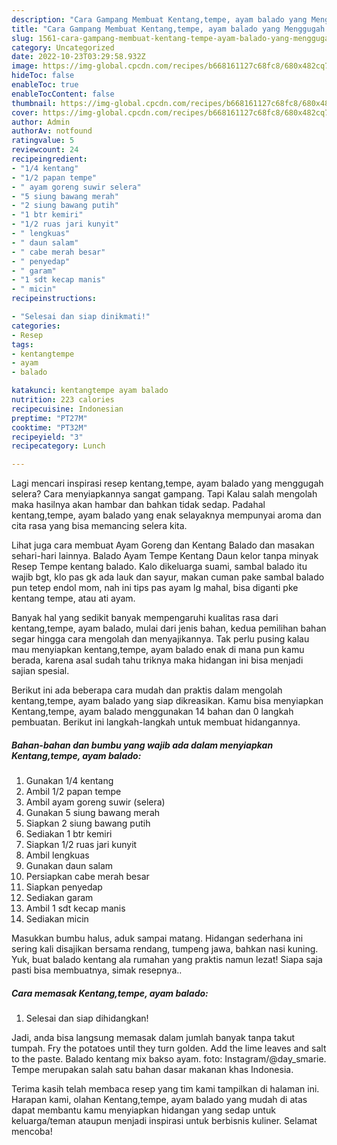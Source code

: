 ```yaml
---
description: "Cara Gampang Membuat Kentang,tempe, ayam balado yang Menggugah Selera"
title: "Cara Gampang Membuat Kentang,tempe, ayam balado yang Menggugah Selera"
slug: 1561-cara-gampang-membuat-kentang-tempe-ayam-balado-yang-menggugah-selera
category: Uncategorized
date: 2022-10-23T03:29:58.932Z
image: https://img-global.cpcdn.com/recipes/b668161127c68fc8/680x482cq70/kentangtempe-ayam-balado-foto-resep-utama.jpg
hideToc: false
enableToc: true
enableTocContent: false
thumbnail: https://img-global.cpcdn.com/recipes/b668161127c68fc8/680x482cq70/kentangtempe-ayam-balado-foto-resep-utama.jpg
cover: https://img-global.cpcdn.com/recipes/b668161127c68fc8/680x482cq70/kentangtempe-ayam-balado-foto-resep-utama.jpg
author: Admin
authorAv: notfound
ratingvalue: 5
reviewcount: 24
recipeingredient:
- "1/4 kentang"
- "1/2 papan tempe"
- " ayam goreng suwir selera"
- "5 siung bawang merah"
- "2 siung bawang putih"
- "1 btr kemiri"
- "1/2 ruas jari kunyit"
- " lengkuas"
- " daun salam"
- " cabe merah besar"
- " penyedap"
- " garam"
- "1 sdt kecap manis"
- " micin"
recipeinstructions:

- "Selesai dan siap dinikmati!"
categories:
- Resep
tags:
- kentangtempe
- ayam
- balado

katakunci: kentangtempe ayam balado 
nutrition: 223 calories
recipecuisine: Indonesian
preptime: "PT27M"
cooktime: "PT32M"
recipeyield: "3"
recipecategory: Lunch

---
```



Lagi mencari inspirasi resep kentang,tempe, ayam balado yang menggugah selera? Cara menyiapkannya sangat gampang. Tapi Kalau salah mengolah maka hasilnya akan hambar dan bahkan tidak sedap. Padahal kentang,tempe, ayam balado yang enak selayaknya mempunyai aroma dan cita rasa yang bisa memancing selera kita.


Lihat juga cara membuat Ayam Goreng dan Kentang Balado dan masakan sehari-hari lainnya. Balado Ayam Tempe Kentang Daun kelor tanpa minyak Resep Tempe kentang balado. Kalo dikeluarga suami, sambal balado itu wajib bgt, klo pas gk ada lauk dan sayur, makan cuman pake sambal balado pun tetep endol mom, nah ini tips pas ayam lg mahal, bisa diganti pke kentang tempe, atau ati ayam.

Banyak hal yang sedikit banyak mempengaruhi kualitas rasa dari kentang,tempe, ayam balado, mulai dari jenis bahan, kedua pemilihan bahan segar hingga cara mengolah dan menyajikannya. Tak perlu pusing kalau mau menyiapkan kentang,tempe, ayam balado enak di mana pun kamu berada, karena asal sudah tahu triknya maka hidangan ini bisa menjadi sajian spesial.


Berikut ini ada beberapa cara mudah dan praktis dalam mengolah kentang,tempe, ayam balado yang siap dikreasikan. Kamu bisa menyiapkan Kentang,tempe, ayam balado menggunakan 14 bahan dan 0 langkah pembuatan. Berikut ini langkah-langkah untuk membuat hidangannya.

<!--inarticleads1-->

##### Bahan-bahan dan bumbu yang wajib ada dalam menyiapkan Kentang,tempe, ayam balado:

1. Gunakan 1/4 kentang
1. Ambil 1/2 papan tempe
1. Ambil  ayam goreng suwir (selera)
1. Gunakan 5 siung bawang merah
1. Siapkan 2 siung bawang putih
1. Sediakan 1 btr kemiri
1. Siapkan 1/2 ruas jari kunyit
1. Ambil  lengkuas
1. Gunakan  daun salam
1. Persiapkan  cabe merah besar
1. Siapkan  penyedap
1. Sediakan  garam
1. Ambil 1 sdt kecap manis
1. Sediakan  micin


Masukkan bumbu halus, aduk sampai matang. Hidangan sederhana ini sering kali disajikan bersama rendang, tumpeng jawa, bahkan nasi kuning. Yuk, buat balado kentang ala rumahan yang praktis namun lezat! Siapa saja pasti bisa membuatnya, simak resepnya.. 

<!--inarticleads2-->

##### Cara memasak Kentang,tempe, ayam balado:


1. Selesai dan siap dihidangkan!

Jadi, anda bisa langsung memasak dalam jumlah banyak tanpa takut tumpah. Fry the potatoes until they turn golden. Add the lime leaves and salt to the paste. Balado kentang mix bakso ayam. foto: Instagram/@day_smarie. Tempe merupakan salah satu bahan dasar makanan khas Indonesia. 

Terima kasih telah membaca resep yang tim kami tampilkan di halaman ini. Harapan kami, olahan Kentang,tempe, ayam balado yang mudah di atas dapat membantu kamu menyiapkan hidangan yang sedap untuk keluarga/teman ataupun menjadi inspirasi untuk berbisnis kuliner. Selamat mencoba!
